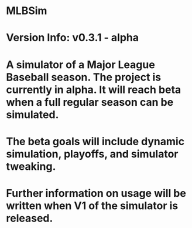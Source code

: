 # MLBSim
# Version Info: v0.3.1 - alpha
# A simulator of a Major League Baseball season. The project is currently in alpha. It will reach beta when a full regular season can be simulated.
# The beta goals will include dynamic simulation, playoffs, and simulator tweaking.
# Further information on usage will be written when V1 of the simulator is released.